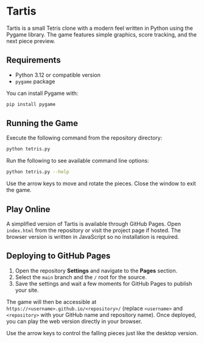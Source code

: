 # Tartis

Tartis is a small Tetris clone with a modern feel written in Python using the
Pygame library. The game features simple graphics, score tracking, and the next
piece preview.

## Requirements

- Python 3.12 or compatible version
- `pygame` package

You can install Pygame with:

```bash
pip install pygame
```

## Running the Game

Execute the following command from the repository directory:

```bash
python tetris.py
```

Run the following to see available command line options:

```bash
python tetris.py --help
```

Use the arrow keys to move and rotate the pieces. Close the window to exit the
game.

## Play Online

A simplified version of Tartis is available through GitHub Pages. Open
`index.html` from the repository or visit the project page if hosted. The
browser version is written in JavaScript so no installation is required.

## Deploying to GitHub Pages

1. Open the repository **Settings** and navigate to the **Pages** section.
2. Select the `main` branch and the `/` root for the source.
3. Save the settings and wait a few moments for GitHub Pages to publish your
   site.

The game will then be accessible at
`https://<username>.github.io/<repository>/` (replace `<username>` and
`<repository>` with your GitHub name and repository name). Once deployed, you
can play the web version directly in your browser.

Use the arrow keys to control the falling pieces just like the desktop version.

